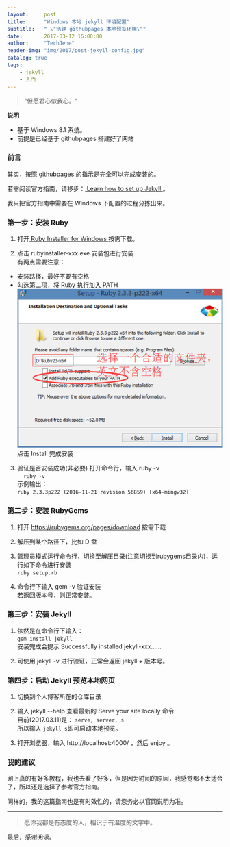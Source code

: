 ```yaml
---
layout:     post
title:      "Windows 本地 jekyll 环境配置"
subtitle:   " \"搭建 githubpages 本地预览环境\""
date:       2017-03-12 16:00:00
author:     "TechJene"
header-img: "img/2017/post-jekyll-config.jpg"
catalog: true
tags:
    - jekyll
    - 入门
---
```

> "但愿君心似我心。"

**说明**  
* 基于 Windows 8.1 系统。
* 前提是已经基于 githubpages 搭建好了网站

### 前言

其实，按照[ githubpages ](https://pages.github.com/)的指示是完全可以完成安装的。

若需阅读官方指南，请移步：[ Learn how to set up Jekyll ](https://jekyllrb.com/docs/quickstart/)。


我只把官方指南中需要在 Windows 下配置的过程分拣出来。

### 第一步：安装 Ruby

1. 打开[ Ruby Installer for Windows ](http://rubyinstaller.org/downloads/)按需下载。

2. 点击 rubyinstaller-xxx.exe 安装包进行安装  
  有两点需要注意：
  * 安装路径，最好不要有空格
  * 勾选第二项，将 Ruby 执行加入 PATH  
  ![](/img/2017/post-jekyll-ruby.png)  
  点击 Install 完成安装  

3. 验证是否安装成功(非必要)
  打开命令行，输入 ruby -v  
  ``  ruby -v``   
  示例输出：  
  ``ruby 2.3.3p222 (2016-11-21 revision 56859) [x64-mingw32]
  ``

### 第二步：安装 RubyGems

1. 打开 https://rubygems.org/pages/download 按需下载

2. 解压到某个路径下，比如 D 盘

3. 管理员模式运行命令行，切换至解压目录(注意切换到rubygems目录内)，运行如下命令进行安装  
  ``ruby setup.rb``  

4. 命令行下输入 gem -v 验证安装  
  若返回版本号，则正常安装。

### 第三步：安装 Jekyll

1. 依然是在命令行下输入：  
  ``gem install jekyll``  
  安装完成会提示 Successfully installed jekyll-xxx......

2. 可使用 jekyll -v 进行验证，正常会返回 jekyll + 版本号。

### 第四步：启动 Jekyll 预览本地网页

1. 切换到个人博客所在的仓库目录

2. 输入 jekyll --help 查看最新的 Serve your site locally 命令  
  目前(2017.03.11)是：
  ``serve, server, s``  
  所以输入 ``jekyll s``即可启动本地预览。

3. 打开浏览器，输入 http://localhost:4000/ ，然后 enjoy 。

### 我的建议

网上真的有好多教程，我也去看了好多，但是因为时间的原因，我感觉都不太适合了，所以还是选择了参考官方指南。  

同样的，我的这篇指南也是有时效性的，请您务必以官网说明为准。

---------
> 愿你我都是有态度的人，相识于有温度的文字中。

最后，感谢阅读。
